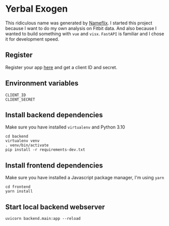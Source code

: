 # Yerbal Exogen
This ridiculous name was generated by [Nameflix](https://namelix.com/). I started this project because I want to do my own analysis on Fitbit data. And also because I wanted to build something with `vue` and `visx`. `FastAPI` is familiar and I chose it for development speed.

## Register
Register your app [here](https://dev.fitbit.com/apps) and get a client ID and secret.

## Environment variables
```
CLIENT_ID
CLIENT_SECRET
```

## Install backend dependencies
Make sure you have installed `virtualenv` and Python 3.10
```
cd backend
virtualenv venv
. venv/bin/activate
pip install -r requirements-dev.txt
```

## Install frontend dependencies
Make sure you have installed a Javascript package manager, I'm using `yarn`
```
cd frontend
yarn install
```

## Start local backend webserver
`uvicorn backend.main:app --reload`